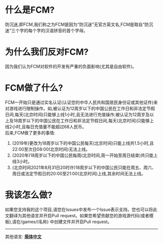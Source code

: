 # 什么是FCM?
防沉迷,即FCM,我们称之为FCM是因为“防沉迷”无官方英文名,FCM是取自“防沉迷”三个字的每个字的汉语拼音的首个字母。
# 为什么我们反对FCM?
因为我们认为FCM对软件的开发有严重的负面影响(尤其是自由软件)。
# FCM做了什么?
FCM一开始只是通过实名认证(认证您的中华人民共和国居民身份证或其他证件)来对游戏进行限制操作。如,被认证为12周岁以下的中国公民在工作日和非法定节假日间,每天(北京时间)只能够上线1小时,且无法进行充值操作;被认证为12周岁及以上及18周岁以下的中国公民在工作日和非法定节假日间,每天(北京时间)只能够上线2小时,且每日充值量不能超过68人民币。  
后来,FCM做了更多的事情:
1. (2019年)更改为18周岁以下的中国公民每天(北京时间)只能上线共1.5小时,且22:00至次日08:00(北京时间)无法上线。
2. (2020年)18周岁以下的中国公民每周(北京时间,周一开始至周日结束)共只能上线3小时。
3. (北京时间2021年8月31日20时许)18周岁以下的中国公民只能在周五、周六、周日或法定节假日的20:00至21:00(北京时间)上线,其余时间无法上线。
# 我该怎么做?
如果您支持我的这个项目,请您在Issues中发布一个Issue表示支持。您也可以将此文翻译为其他语言并开启Pull request。如果您希望贡献您的游戏源代码(或者模板),请在/games/(名称) 中创建文件并开启Pull request。

---
其他语言: **[简体中文](https://github.com/cheny0y0/fcm-opposition/blob/master/README.md)**
